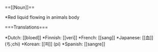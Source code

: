 ==[[Noun]]==

*Red liquid flowing in animals body

===Translations===

*Dutch: [[bloed]]
*Finnish: [[veri]]
*French: [[sang]]
*Japanese: [[血]] (ち;chi)
*Korean: [[피]] (pi)
*Spanish: [[sangre]]